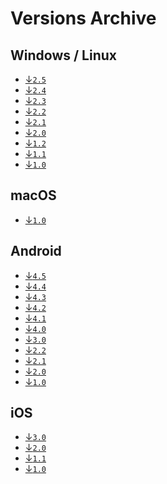 # **Versions Archive**

## Windows / Linux
- [↓`2.5`][tdesktop-latest]
- [↓`2.4`][tdesktop-v2.4]
- [↓`2.3`][tdesktop-v2.3]
- [↓`2.2`][tdesktop-v2.2]
- [↓`2.1`][tdesktop-v2.1]
- [↓`2.0`][tdesktop-v2.0]
- [↓`1.2`][tdesktop-v1.2]
- [↓`1.1`][tdesktop-v1.1]
- [↓`1.0`][tdesktop-v1.0]

## macOS
- [↓`1.0`][macOS-latest]

## Android
- [↓`4.5`][android-latest]
- [↓`4.4`][android-v4.4]
- [↓`4.3`][android-v4.3]
- [↓`4.2`][android-v4.2]
- [↓`4.1`][android-v4.1]
- [↓`4.0`][android-v4.0]
- [↓`3.0`][android-v3.0]
- [↓`2.2`][android-v2.2]
- [↓`2.1`][android-v2.1]
- [↓`2.0`][android-v2.0]
- [↓`1.0`][android-v1.0]

## iOS
- [↓`3.0`][ios-latest]
- [↓`2.0`][ios-v2.0]
- [↓`1.1`][ios-v1.1]
- [↓`1.0`][ios-v1.0]


<!-- Telegram Desktop Versions (Windows / Linux) -->
[tdesktop-latest]: https://github.com/maximilionus/Telegram-Dark-Shell/releases/latest/download/DarkShell.tdesktop-theme (Windows/Linux Latest Release)
[tdesktop-v1.0]: https://github.com/maximilionus/telegram-dark-shell/releases/download/build-190420202035/DarkShell.tdesktop-theme (Windows/Linux 1.0 Release)
[tdesktop-v1.1]: https://github.com/maximilionus/telegram-dark-shell/releases/download/release-202202192341/DarkShell.tdesktop-theme (Windows/Linux 1.1 Release)
[tdesktop-v1.2]: https://github.com/maximilionus/telegram-dark-shell/releases/download/release-202203180444/DarkShell.tdesktop-theme (Windows/Linux 1.2 Release)
[tdesktop-v2.0]: https://github.com/maximilionus/telegram-dark-shell/releases/download/release-20220802/DarkShell.tdesktop-theme (Windows/Linux 2.0 Release)
[tdesktop-v2.1]: https://github.com/maximilionus/telegram-dark-shell/releases/download/release-2022.08.05/DarkShell.tdesktop-theme (Windows/Linux 2.1 Release)
[tdesktop-v2.2]: https://github.com/maximilionus/telegram-dark-shell/releases/download/release-2022.08.07-nachtstern/DarkShell.tdesktop-theme (Windows/Linux 2.2 Release)
[tdesktop-v2.3]: https://github.com/maximilionus/telegram-dark-shell/releases/download/release-2023.02.19-welle/DarkShell.tdesktop-theme (Windows/Linux 2.3 Release)
[tdesktop-v2.4]: https://github.com/maximilionus/telegram-dark-shell/releases/download/release-2023.04.26-dammerung-2/DarkShell.tdesktop-theme (Windows/Linux 2.4 Release)
<!-- Telegram macOS Versions -->
[macOS-latest]: https://github.com/maximilionus/Telegram-Dark-Shell/releases/latest/download/DarkShell.palette (macOS Latest Release)
<!-- Telegram Android Versions -->
[android-latest]: https://github.com/maximilionus/Telegram-Dark-Shell/releases/latest/download/DarkShell.attheme (Android Latest Release)
[android-v1.0]: https://github.com/maximilionus/telegram-dark-shell/releases/download/build-190420202035/DarkShell.attheme (Android 1.0 Release)
[android-v2.0]: https://github.com/maximilionus/telegram-dark-shell/releases/download/release-202201070602/DarkShell.attheme (Android 2.0 Release)
[android-v2.1]: https://github.com/maximilionus/telegram-dark-shell/releases/download/release-202203180444/DarkShell.attheme (Android 2.1 Release)
[android-v2.2]: https://github.com/maximilionus/telegram-dark-shell/releases/download/release-202208012054/DarkShell.attheme (Android 2.2 Release)
[android-v3.0]: https://github.com/maximilionus/telegram-dark-shell/releases/download/release-20220802/DarkShell.attheme (Android 3.0 Release)
[android-v4.0]: https://github.com/maximilionus/telegram-dark-shell/releases/download/release-2022.08.07-nachtstern/DarkShell.attheme (Android 4.0 Release)
[android-v4.1]: https://github.com/maximilionus/telegram-dark-shell/releases/download/release-2023.02.19-welle/DarkShell.attheme (Android 4.1 Release)
[android-v4.2]: https://github.com/maximilionus/telegram-dark-shell/releases/download/release-2023.02.21-neue_welle/DarkShell.attheme (Android 4.2 Release)
[android-v4.3]: https://github.com/maximilionus/telegram-dark-shell/releases/download/release-2023.03.16-dammerung/DarkShell.attheme (Android 4.3 Release)
[android-v4.4]: https://github.com/maximilionus/telegram-dark-shell/releases/download/release-2023.04.26-dammerung-2/DarkShell.attheme (Android 4.4 Release)
<!-- Telegram iOS Versions -->
[ios-latest]: https://github.com/maximilionus/Telegram-Dark-Shell/releases/latest/download/DarkShell.tgios-theme (ios Latest Release)
[ios-v1.0]: https://github.com/maximilionus/Telegram-Dark-Shell/releases/download/build-160420200147/DarkShell.tgios-theme (ios 1.0 Release)
[ios-v1.1]: https://github.com/maximilionus/telegram-dark-shell/releases/download/release-202201070602/DarkShell.tgios-theme (ios 1.1 Release)
[ios-v2.0]: https://github.com/maximilionus/telegram-dark-shell/releases/download/release-2023.02.21-neue_welle/DarkShell.tgios-theme (ios 2.0 Release)
